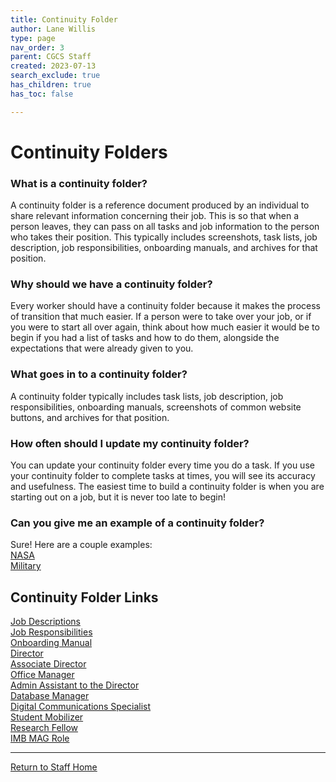```yaml
---
title: Continuity Folder
author: Lane Willis
type: page
nav_order: 3
parent: CGCS Staff
created: 2023-07-13
search_exclude: true
has_children: true
has_toc: false

---
```


# Continuity Folders

### What is a continuity folder?
A continuity folder is a reference document produced by an individual to share relevant information concerning their job. This is so that when a person leaves, they can pass on all tasks and job information to the person who takes their position. This typically includes screenshots, task lists, job description, job responsibilities, onboarding manuals, and archives for that position.

### Why should we have a continuity folder?
Every worker should have a continuity folder because it makes the process of transition that much easier. If a person were to take over your job, or if you were to start all over again, think about how much easier it would be to begin if you had a list of tasks and how to do them, alongside the expectations that were already given to you.

### What goes in to a continuity folder?
A continuity folder typically includes task lists, job description, job responsibilities, onboarding manuals, screenshots of common website buttons, and archives for that position.

### How often should I update my continuity folder?
You can update your continuity folder every time you do a task. If you use your continuity folder to complete tasks at times, you will see its accuracy and usefulness. The easiest time to build a continuity folder is when you are starting out on a job, but it is never too late to begin!

### Can you give me an example of a continuity folder?
Sure! Here are a couple examples:  
[NASA](/files/continuity-files/NASA.pdf)  
[Military](/files/continuity-files/Military.pdf)  

## Continuity Folder Links
[Job Descriptions](/cgcs-staff-information/continuity/cgcs-job-descriptions.html)  
[Job Responsibilities](/cgcs-staff-information/continuity/cgcs-job-responsibilities.html)  
[Onboarding Manual](/cgcs-staff-information/continuity/onboarding-manual.html)  
[Director](/cgcs-staff-information/continuity/folders/director.html)  
[Associate Director](/cgcs-staff-information/continuity/folders/associate-director.html)  
[Office Manager](/cgcs-staff-information/continuity/folders/office-manager.html)  
[Admin Assistant to the Director](/cgcs-staff-information/continuity/folders/admin-assistant-to-director.html)  
[Database Manager](/cgcs-staff-information/continuity/folders/database-coordinator.html)  
[Digital Communications Specialist](/cgcs-staff-information/continuity/folders/digital-communications-specialist.html)  
[Student Mobilizer](/cgcs-staff-information/continuity/folders/student-mobilizer.html)  
[Research Fellow](/cgcs-staff-information/continuity/folders/research-fellow.html)  
[IMB MAG Role](/cgcs-staff-information/continuity/folders/imb-mag-role.html)  

---

[Return to Staff Home](/staff)
